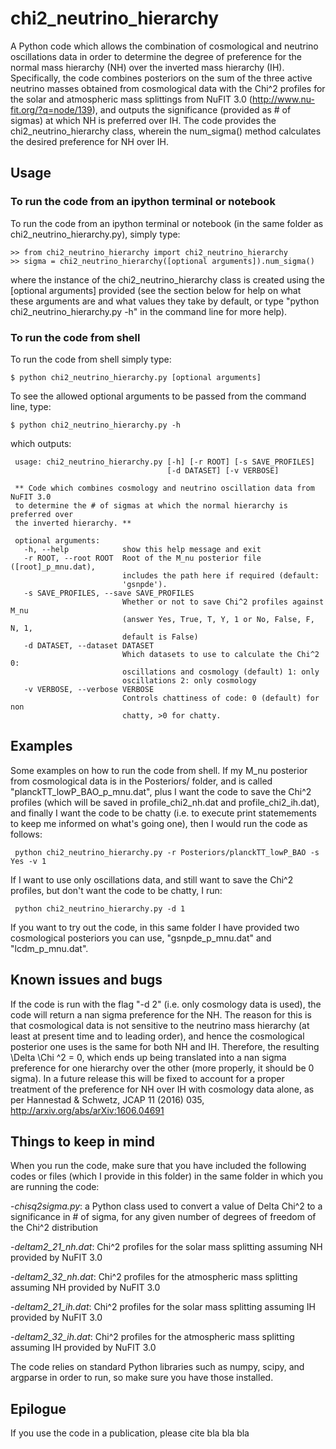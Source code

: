 # chi2_neutrino_hierarchy

A Python code which allows the combination of cosmological and neutrino oscillations data in order to determine the degree of preference for the normal mass hierarchy (NH) over the inverted mass hierarchy (IH). Specifically, the code combines posteriors on the sum of the three active neutrino masses obtained from cosmological data with the Chi^2 profiles for the solar and atmospheric mass splittings from NuFIT 3.0 (http://www.nu-fit.org/?q=node/139), and outputs the significance (provided as # of sigmas) at which NH is preferred over IH. The code provides the chi2_neutrino_hierarchy class, wherein the num_sigma() method calculates the desired preference for NH over IH.

## Usage

### To run the code from an ipython terminal or notebook

To run the code from an ipython terminal or notebook (in the same folder as chi2_neutrino_hierarchy.py), simply type:

    >> from chi2_neutrino_hierarchy import chi2_neutrino_hierarchy
    >> sigma = chi2_neutrino_hierarchy([optional arguments]).num_sigma()
    
where the instance of the chi2_neutrino_hierarchy class is created using the [optional arguments] provided (see the section below for help on what these arguments are and what values they take by default, or type "python chi2_neutrino_hierarchy.py -h" in the command line for more help).

### To run the code from shell

To run the code from shell simply type:

    $ python chi2_neutrino_hierarchy.py [optional arguments]
    
To see the allowed optional arguments to be passed from the command line, type:

    $ python chi2_neutrino_hierarchy.py -h
 
 which outputs:
 
     usage: chi2_neutrino_hierarchy.py [-h] [-r ROOT] [-s SAVE_PROFILES]
                                       [-d DATASET] [-v VERBOSE]

     ** Code which combines cosmology and neutrino oscillation data from NuFIT 3.0
     to determine the # of sigmas at which the normal hierarchy is preferred over
     the inverted hierarchy. **

     optional arguments:
       -h, --help            show this help message and exit
       -r ROOT, --root ROOT  Root of the M_nu posterior file ([root]_p_mnu.dat),
                             includes the path here if required (default:
                             'gsnpde').
       -s SAVE_PROFILES, --save SAVE_PROFILES
                             Whether or not to save Chi^2 profiles against M_nu
                             (answer Yes, True, T, Y, 1 or No, False, F, N, 1,
                             default is False)
       -d DATASET, --dataset DATASET
                             Which datasets to use to calculate the Chi^2 0:
                             oscillations and cosmology (default) 1: only
                             oscillations 2: only cosmology
       -v VERBOSE, --verbose VERBOSE
                             Controls chattiness of code: 0 (default) for non
                             chatty, >0 for chatty.

## Examples

Some examples on how to run the code from shell. If my M_nu posterior from cosmological data is in the Posteriors/ folder, and is called "planckTT_lowP_BAO_p_mnu.dat", plus I want the code to save the Chi^2 profiles (which will be saved in profile_chi2_nh.dat and profile_chi2_ih.dat), and finally I want the code to be chatty (i.e. to execute print statemements to keep me informed on what's going one), then I would run the code as follows:

     python chi2_neutrino_hierarchy.py -r Posteriors/planckTT_lowP_BAO -s Yes -v 1
     
If I want to use only oscillations data, and still want to save the Chi^2 profiles, but don't want the code to be chatty, I run:

     python chi2_neutrino_hierarchy.py -d 1

If you want to try out the code, in this same folder I have provided two cosmological posteriors you can use, "gsnpde_p_mnu.dat" and "lcdm_p_mnu.dat".

## Known issues and bugs

If the code is run with the flag "-d 2" (i.e. only cosmology data is used), the code will return a nan sigma preference for the NH. The reason for this is that cosmological data is not sensitive to the neutrino mass hierarchy (at least at present time and to leading order), and hence the cosmological posterior one uses is the same for both NH and IH. Therefore, the resulting \Delta \Chi ^2 = 0, which ends up being translated into a nan sigma preference for one hierarchy over the other (more properly, it should be 0 sigma). In a future release this will be fixed to account for a proper treatment of the preference for NH over IH with cosmology data alone, as per Hannestad & Schwetz, JCAP 11 (2016) 035, http://arxiv.org/abs/arXiv:1606.04691

## Things to keep in mind

When you run the code, make sure that you have included the following codes or files (which I provide in this folder) in the same folder in which you are running the code:

-*chisq2sigma.py*: a Python class used to convert a value of Delta Chi^2 to a significance in # of sigma, for any given number of degrees of freedom of the Chi^2 distribution

-*deltam2_21_nh.dat*: Chi^2 profiles for the solar mass splitting assuming NH provided by NuFIT 3.0

-*deltam2_32_nh.dat*: Chi^2 profiles for the atmospheric mass splitting assuming NH provided by NuFIT 3.0

-*deltam2_21_ih.dat*: Chi^2 profiles for the solar mass splitting assuming IH provided by NuFIT 3.0

-*deltam2_32_ih.dat*: Chi^2 profiles for the atmospheric mass splitting assuming IH provided by NuFIT 3.0

The code relies on standard Python libraries such as numpy, scipy, and argparse in order to run, so make sure you have those installed.

## Epilogue

If you use the code in a publication, please cite bla bla bla
